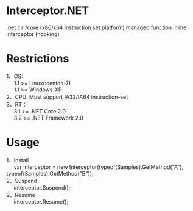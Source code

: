 # Interceptor.NET
.net clr /core (x86/x64 instruction set platform) managed function inline interceptor (hooking)

# Restrictions
1、OS: <br/>
&nbsp;&nbsp;&nbsp;&nbsp;&nbsp;1.1 >= Linux(:centos-7)<br/>
&nbsp;&nbsp;&nbsp;&nbsp;&nbsp;1.1 >= Windows-XP<br/>
2、CPU: Must support IA32/IA64 instruction-set
<br/>
3、RT：<br/>
&nbsp;&nbsp;&nbsp;&nbsp;&nbsp;3.1 >= .NET Core 2.0<br/>
&nbsp;&nbsp;&nbsp;&nbsp;&nbsp;3.2 >= .NET Framework 2.0<br/>

# Usage
1、Install
<br/>
&nbsp;&nbsp;&nbsp;&nbsp;&nbsp;var interceptor = new Interceptor(typeof(Samples).GetMethod("A"), typeof(Samples).GetMethod("B"));
<br/>
2、Suspend
<br/>
&nbsp;&nbsp;&nbsp;&nbsp;&nbsp;interceptor.Suspend();
<br/>
2、Resume
<br/>
&nbsp;&nbsp;&nbsp;&nbsp;&nbsp;interceptor.Resume();
<br/>
